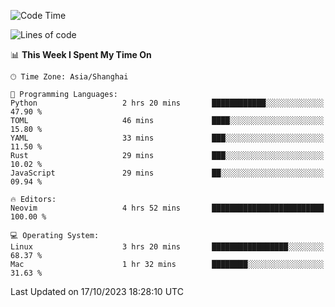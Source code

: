 <!--START_SECTION:waka-->
![Code Time](http://img.shields.io/badge/Code%20Time-1%2C634%20hrs%2020%20mins-blue)

![Lines of code](https://img.shields.io/badge/From%20Hello%20World%20I%27ve%20Written-287.6%20thousand%20lines%20of%20code-blue)

📊 **This Week I Spent My Time On** 

```text
🕑︎ Time Zone: Asia/Shanghai

💬 Programming Languages: 
Python                   2 hrs 20 mins       ████████████░░░░░░░░░░░░░   47.90 % 
TOML                     46 mins             ████░░░░░░░░░░░░░░░░░░░░░   15.80 % 
YAML                     33 mins             ███░░░░░░░░░░░░░░░░░░░░░░   11.50 % 
Rust                     29 mins             ███░░░░░░░░░░░░░░░░░░░░░░   10.02 % 
JavaScript               29 mins             ██░░░░░░░░░░░░░░░░░░░░░░░   09.94 % 

🔥 Editors: 
Neovim                   4 hrs 52 mins       █████████████████████████   100.00 % 

💻 Operating System: 
Linux                    3 hrs 20 mins       █████████████████░░░░░░░░   68.37 % 
Mac                      1 hr 32 mins        ████████░░░░░░░░░░░░░░░░░   31.63 % 
```


 Last Updated on 17/10/2023 18:28:10 UTC
<!--END_SECTION:waka-->
